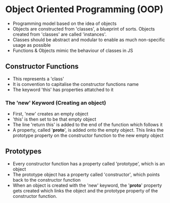 # Object Oriented Programming (OOP)
- Programming model based on the idea of objects
- Objects are constructed from 'classes', a blueprint of sorts. Objects created from 'classes' are called 'instances'.
- Classes should be abstract and modular to enable as much non-specific usage as possible
- Functions & Objects mimic the behaviour of classes in JS

## Constructor Functions
- This represents a 'class'
- It is convention to capitalise the constructor functions name
- The keyword 'this' has properties attatched to it

### The 'new' Keyword (Creating an object)
- First, 'new' creates an empty object
- 'this' is then set to be that empty object
- The line 'return this' is added to the end of the function which follows it
- A property, called '__proto__', is added onto the empty object. This links the prototype property on the constructor function to the new empty object

## Prototypes
- Every constructor function has a property called 'prototype', which is an object
- The prototype object has a property called 'constructor', which points back to the constructor function
- When an object is created with the 'new' keyword, the '__proto__' property gets created which links the object and the prototype property of the constructor function.